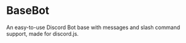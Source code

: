 # BaseBot
An easy-to-use Discord Bot base with messages and slash command support, made for discord.js.